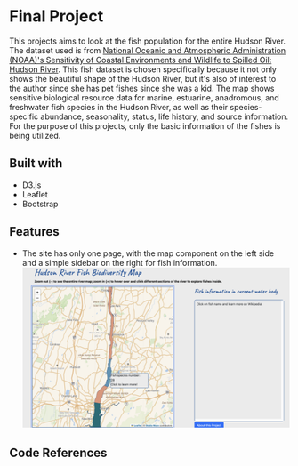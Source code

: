 # Final Project
This projects aims to look at the fish population for the entire Hudson River. The dataset used is from [National Oceanic and Atmospheric Administration (NOAA)'s Sensitivity of Coastal Environments and Wildlife to Spilled Oil: Hudson River](https://www.fisheries.noaa.gov/inport/item/40343). This fish dataset is chosen specifically because it not only shows the beautiful shape of the Hudson River, but it's also of interest to the author since she has pet fishes since she was a kid. The map shows sensitive biological resource data for marine, estuarine, anadromous, and freshwater fish species in the Hudson River, as well as their species-specific abundance, seasonality, status, life history, and source information. For the purpose of this projects, only the basic information of the fishes is being utilized.

## Built with
* D3.js
* Leaflet
* Bootstrap

## Features
* The site has only one page, with the map component on the left side and a simple sidebar on the right for fish information.
![This image shows the front page of the map, with a leaflet map on the left containing the fish polyons and a side bar on the right](https://github.com/wazaqa-wah/Fishmap_Fianl-Project/blob/main/site_1.png "Front page of the map")

## Code References

